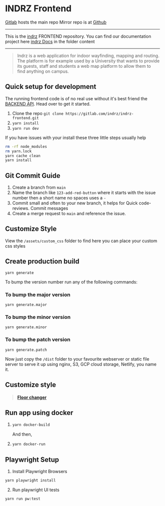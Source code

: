 # INDRZ Frontend
[Gitlab](https://gitlab.com/indrz/indrz-frontend) hosts the main repo 
Mirror repo is at [Github](https://github.com/indrz/indrz-fe)

----------------------

This is the [indrz](https://www.indrz.com) FRONTEND repository. You can find our 
documentation project here [indrz Docs](https://gitlab.com/indrz/indrz-doc) in the folder content

----------------------
> Indrz is a web application for indoor wayfinding, mapping and routing. The platform is for example used by a University that wants to provide its guests, staff and students a web map platform to allow them to find anything on campus.

## Quick setup for development
The running frontend code is of no real use without it's best friend the
[BACKEND API](https://gitlab.com/indrz/indrz-backend). Head over to get it
started.

1. Clone the repo ``git clone https://gitlab.com/indrz/indrz-frontend.git``
1. ``yarn install``
1. ``yarn run dev``

If you have issues with your install these three little steps usually help
```bash
rm -rf node_modules
rm yarn.lock
yarn cache clean
yarn install
```

## Git Commit Guide
1. Create a branch from `main`
1. Name the branch like `123-add-red-button` where it starts with the issue number then a short name no spaces uses a `-`
1. Commit small and often to your new branch, it helps for Quick code-reviews. Commit messages 
1. Create a merge request to `main` and reference the issue.


## Customize Style
View the `/assets/custom_css` folder to find   here you can place your custom css styles


## Create production build
```
yarn generate
```

To bump the version number run any of the following commands:

### To bump the major version
```
yarn generate.major
```

### To bump the minor version
```
yarn generate.minor
```

### To bump the patch version
```
yarn generate.patch
```

Now just copy the `/dist` folder to your favourite webserver or static file server to serve it up using
nginx, S3, GCP cloud storage, Netlify, you name it.
## Customize style
> #### [Floor changer](assets/README.md#floor-changer)


## Run app using docker
1. ```bash
   yarn docker-build
   ```
   And then,

1. ```bash
   yarn docker-run
   ```


## Playwright Setup
1. Install Playwright Browsers
  ```bash
  yarn playwright install 
  ``` 
2. Run playwright UI tests
  ```bash
  yarn run pw:test
  ```
